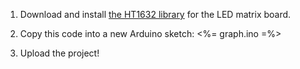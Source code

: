 1.  Download and install [the HT1632 library](https://github.com/workshopweekend/HT1632/releases/download/v0.2/HT1632.zip) for the LED matrix board.

2.  Copy this code into a new Arduino sketch:
    <%= graph.ino =%>
5.  Upload the project!
